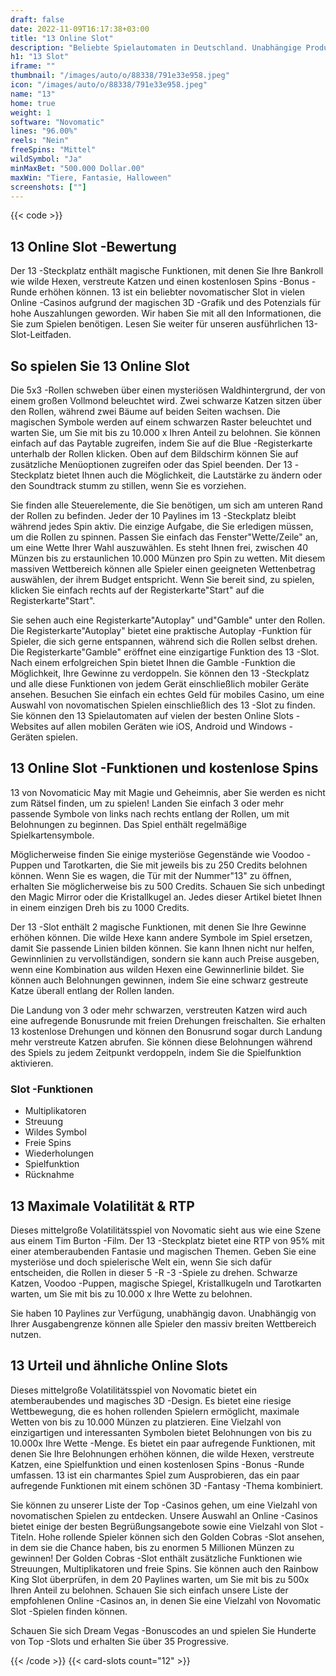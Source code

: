 ```yaml
---
draft: false
date: 2022-11-09T16:17:38+03:00
title: "13 Online Slot"
description: "Beliebte Spielautomaten in Deutschland. Unabhängige Produktbewertungen und exklusive Anmeldeangebote. Jetzt spielen!"
h1: "13 Slot"
iframe: ""
thumbnail: "/images/auto/o/88338/791e33e958.jpeg"
icon: "/images/auto/o/88338/791e33e958.jpeg"
name: "13"
home: true
weight: 1
software: "Novomatic"
lines: "96.00%"
reels: "Nein"
freeSpins: "Mittel"
wildSymbol: "Ja"
minMaxBet: "500.000 Dollar.00"
maxWin: "Tiere, Fantasie, Halloween"
screenshots: [""]
---
```


{{< code >}}<h2>13 Online Slot -Bewertung</h2><p>Der 13 -Steckplatz enthält magische Funktionen, mit denen Sie Ihre Bankroll wie wilde Hexen, verstreute Katzen und einen kostenlosen Spins -Bonus -Runde erhöhen können. 13 ist ein beliebter novomatischer Slot in vielen Online -Casinos aufgrund der magischen 3D -Grafik und des Potenzials für hohe Auszahlungen geworden. Wir haben Sie mit all den Informationen, die Sie zum Spielen benötigen. Lesen Sie weiter für unseren ausführlichen 13-Slot-Leitfaden.</p><h2>So spielen Sie 13 Online Slot</h2><p>Die 5x3 -Rollen schweben über einen mysteriösen Waldhintergrund, der von einem großen Vollmond beleuchtet wird. Zwei schwarze Katzen sitzen über den Rollen, während zwei Bäume auf beiden Seiten wachsen. Die magischen Symbole werden auf einem schwarzen Raster beleuchtet und warten Sie, um Sie mit bis zu 10.000 x Ihren Anteil zu belohnen. Sie können einfach auf das Paytable zugreifen, indem Sie auf die Blue -Registerkarte unterhalb der Rollen klicken. Oben auf dem Bildschirm können Sie auf zusätzliche Menüoptionen zugreifen oder das Spiel beenden. Der 13 -Steckplatz bietet Ihnen auch die Möglichkeit, die Lautstärke zu ändern oder den Soundtrack stumm zu stillen, wenn Sie es vorziehen.</p><p>Sie finden alle Steuerelemente, die Sie benötigen, um sich am unteren Rand der Rollen zu befinden. Jeder der 10 Paylines im 13 -Steckplatz bleibt während jedes Spin aktiv. Die einzige Aufgabe, die Sie erledigen müssen, um die Rollen zu spinnen. Passen Sie einfach das Fenster"Wette/Zeile" an, um eine Wette Ihrer Wahl auszuwählen. Es steht Ihnen frei, zwischen 40 Münzen bis zu erstaunlichen 10.000 Münzen pro Spin zu wetten. Mit diesem massiven Wettbereich können alle Spieler einen geeigneten Wettenbetrag auswählen, der ihrem Budget entspricht. Wenn Sie bereit sind, zu spielen, klicken Sie einfach rechts auf der Registerkarte"Start" auf die Registerkarte"Start".</p><p>Sie sehen auch eine Registerkarte"Autoplay" und"Gamble" unter den Rollen. Die Registerkarte"Autoplay" bietet eine praktische Autoplay -Funktion für Spieler, die sich gerne entspannen, während sich die Rollen selbst drehen. Die Registerkarte"Gamble" eröffnet eine einzigartige Funktion des 13 -Slot. Nach einem erfolgreichen Spin bietet Ihnen die Gamble -Funktion die Möglichkeit, Ihre Gewinne zu verdoppeln. Sie können den 13 -Steckplatz und alle diese Funktionen von jedem Gerät einschließlich mobiler Geräte ansehen. Besuchen Sie einfach ein echtes Geld für mobiles Casino, um eine Auswahl von novomatischen Spielen einschließlich des 13 -Slot zu finden. Sie können den 13 Spielautomaten auf vielen der besten Online Slots -Websites auf allen mobilen Geräten wie iOS, Android und Windows -Geräten spielen.</p><h2>13 Online Slot -Funktionen und kostenlose Spins</h2><p>13 von Novomaticic May mit Magie und Geheimnis, aber Sie werden es nicht zum Rätsel finden, um zu spielen! Landen Sie einfach 3 oder mehr passende Symbole von links nach rechts entlang der Rollen, um mit Belohnungen zu beginnen. Das Spiel enthält regelmäßige Spielkartensymbole.</p><p>Möglicherweise finden Sie einige mysteriöse Gegenstände wie Voodoo -Puppen und Tarotkarten, die Sie mit jeweils bis zu 250 Credits belohnen können. Wenn Sie es wagen, die Tür mit der Nummer"13" zu öffnen, erhalten Sie möglicherweise bis zu 500 Credits. Schauen Sie sich unbedingt den Magic Mirror oder die Kristallkugel an. Jedes dieser Artikel bietet Ihnen in einem einzigen Dreh bis zu 1000 Credits.</p><p>Der 13 -Slot enthält 2 magische Funktionen, mit denen Sie Ihre Gewinne erhöhen können. Die wilde Hexe kann andere Symbole im Spiel ersetzen, damit Sie passende Linien bilden können. Sie kann Ihnen nicht nur helfen, Gewinnlinien zu vervollständigen, sondern sie kann auch Preise ausgeben, wenn eine Kombination aus wilden Hexen eine Gewinnerlinie bildet. Sie können auch Belohnungen gewinnen, indem Sie eine schwarz gestreute Katze überall entlang der Rollen landen.</p><p>Die Landung von 3 oder mehr schwarzen, verstreuten Katzen wird auch eine aufregende Bonusrunde mit freien Drehungen freischalten. Sie erhalten 13 kostenlose Drehungen und können den Bonusrund sogar durch Landung mehr verstreute Katzen abrufen. Sie können diese Belohnungen während des Spiels zu jedem Zeitpunkt verdoppeln, indem Sie die Spielfunktion aktivieren.</p><h3>Slot -Funktionen</h3><ul>
<li></span>Multiplikatoren</li>
<li></span>
Streuung</li>
<li></span>
Wildes Symbol</li>
<li></span>
Freie Spins</li>
<li></span>
Wiederholungen</li>
<li></span>
Spielfunktion</li>
<li></span>
Rücknahme</li></ul><h2>13 Maximale Volatilität & RTP</h2><p>Dieses mittelgroße Volatilitätsspiel von Novomatic sieht aus wie eine Szene aus einem Tim Burton -Film. Der 13 -Steckplatz bietet eine RTP von 95% mit einer atemberaubenden Fantasie und magischen Themen. Geben Sie eine mysteriöse und doch spielerische Welt ein, wenn Sie sich dafür entscheiden, die Rollen in dieser 5 -R -3 -Spiele zu drehen. Schwarze Katzen, Voodoo -Puppen, magische Spiegel, Kristallkugeln und Tarotkarten warten, um Sie mit bis zu 10.000 x Ihre Wette zu belohnen.</p><p>Sie haben 10 Paylines zur Verfügung, unabhängig davon. Unabhängig von Ihrer Ausgabengrenze können alle Spieler den massiv breiten Wettbereich nutzen.</p><h2>13 Urteil und ähnliche Online Slots</h2><p>Dieses mittelgroße Volatilitätsspiel von Novomatic bietet ein atemberaubendes und magisches 3D -Design. Es bietet eine riesige Wettbewegung, die es hohen rollenden Spielern ermöglicht, maximale Wetten von bis zu 10.000 Münzen zu platzieren. Eine Vielzahl von einzigartigen und interessanten Symbolen bietet Belohnungen von bis zu 10.000x Ihre Wette -Menge. Es bietet ein paar aufregende Funktionen, mit denen Sie Ihre Belohnungen erhöhen können, die wilde Hexen, verstreute Katzen, eine Spielfunktion und einen kostenlosen Spins -Bonus -Runde umfassen. 13 ist ein charmantes Spiel zum Ausprobieren, das ein paar aufregende Funktionen mit einem schönen 3D -Fantasy -Thema kombiniert.</p><p>Sie können zu unserer Liste der Top -Casinos gehen, um eine Vielzahl von novomatischen Spielen zu entdecken. Unsere Auswahl an Online -Casinos bietet einige der besten Begrüßungsangebote sowie eine Vielzahl von Slot -Titeln. Hohe rollende Spieler können sich den Golden Cobras -Slot ansehen, in dem sie die Chance haben, bis zu enormen 5 Millionen Münzen zu gewinnen! Der Golden Cobras -Slot enthält zusätzliche Funktionen wie Streuungen, Multiplikatoren und freie Spins. Sie können auch den Rainbow King Slot überprüfen, in dem 20 Paylines warten, um Sie mit bis zu 500x Ihren Anteil zu belohnen. Schauen Sie sich einfach unsere Liste der empfohlenen Online -Casinos an, in denen Sie eine Vielzahl von Novomatic Slot -Spielen finden können.</p><p>
Schauen Sie sich Dream Vegas -Bonuscodes an und spielen Sie Hunderte von Top -Slots und erhalten Sie über 35 Progressive.</p>{{< /code >}}
{{< card-slots count="12" >}}